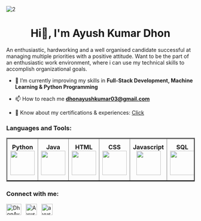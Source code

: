 ![2](https://github.com/AyushDhon/AyushDhon/assets/125655894/fcd27d9f-26aa-4919-ae74-e805793d2a1b)

<h1 align="center">Hi👋, I'm Ayush Kumar Dhon</h1>
An enthusiastic, hardworking and a well organised candidate successful at managing multiple priorities with a positive attitude. Want to be the part of an enthusiastic work environment, where i can use my technical skills to accomplish organizational goals.

- 🌱 I’m currently improving my skills in **Full-Stack Development, Machine Learning & Python Programming**

- 📫 How to reach me **dhonayushkumar03@gmail.com**

- 📄 Know about my certifications & experiences: [Click](https://drive.google.com/drive/folders/1CHiWdBXD-aFvqVbXTUy4V7eCW__gFkRk?usp=sharing) 

<h3 align="left">Languages and Tools:</h3>
<center>
	<table border="2">
		<tbody>
			<tr>
				<td align="center">
					<span><strong>Python</strong></span><br/>
					<img height="65px" width="65px" src="https://w1.pngwing.com/pngs/835/530/png-transparent-python-logo-programming-language-computer-programming-python-programming-basics-for-absolute-beginners-scripting-language-source-code-php-code-climate-inc.png">
				</td>
				<td align="center">
					<span><strong>Java</strong></span><br/>
					<img height="65px" width="65px" src="https://dev.java/assets/images/java-logo-vert-blk.png">
				</td>
				<td align="center">
					<span><strong>HTML</strong></span><br/>
					<img height="65px" width="65px" src="https://img.freepik.com/free-icon/html-5_318-566077.jpg">
				</td>
				<td align="center">
					<span><strong>CSS</strong></span><br/>
					<img height="65px" width="65px" src="https://upload.wikimedia.org/wikipedia/commons/thumb/6/62/CSS3_logo.svg/800px-CSS3_logo.svg.png">
				</td>
				<td align="center">
					<span><strong>Javascript</strong></span><br/>
					<img height="65px" width="65px" src="https://upload.wikimedia.org/wikipedia/commons/thumb/6/6a/JavaScript-logo.png/640px-JavaScript-logo.png">
				</td>
				<td align="center">
					<span><strong>SQL</strong></span><br/>
					<img height="65px" width="65px" src="https://i.pinimg.com/564x/7a/76/cf/7a76cff597d8b80b3f1dc36a28bdd39d.jpg">
				</td>
				<td align="center">
					<span><strong>PHP</strong></span><br/>
					<img height="65" width="65px" src="https://static-00.iconduck.com/assets.00/php-icon-2048x2048-zjxns1zh.png">
				</td>
				<td align="center">
					<span><strong>VS Code</strong></span><br/>
					<img height="65" width="65px" src="https://cdn.dribbble.com/users/6569/screenshots/16471177/vs_code_dribbble_4x.png">
				</td>
        		</tr>
      		</tbody>
   	</table>
</center>
  
<h3 align="left">Connect with me:</h3>
<p align="left">
<a href="https://twitter.com/DhonAyush" target="blank"><img align="center" src="https://www.phoronix.net/image.php?id=2023&image=twitter_x" alt="DhonAyush" height="30" width="40"/></a> &nbsp;
<a href="https://linkedin.com/in/ayush kumar dhon" target="blank"><img align="center" src="https://upload.wikimedia.org/wikipedia/commons/thumb/c/ca/LinkedIn_logo_initials.png/800px-LinkedIn_logo_initials.png" alt="Ayush Kumar Dhon" height="30" width="30" /></a> &nbsp;
<a href="https://instagram.com/ayush_d115" target="blank"><img align="center" src="https://cdn3.iconfinder.com/data/icons/2018-social-media-logotypes/1000/2018_social_media_popular_app_logo_instagram-512.png" alt="ayush_d115" height="30" width="30" /></a> &nbsp;
</p>

